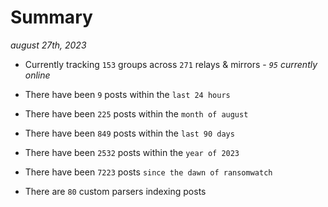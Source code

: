
# Summary
_august 27th, 2023_

- Currently tracking `153` groups across `271` relays & mirrors - _`95` currently online_

- There have been `9` posts within the `last 24 hours`

- There have been `225` posts within the `month of august`

- There have been `849` posts within the `last 90 days`

- There have been `2532` posts within the `year of 2023`

- There have been `7223` posts `since the dawn of ransomwatch`

- There are `80` custom parsers indexing posts
